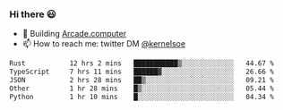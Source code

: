 ### Hi there 😃

- 🔨 Building [Arcade.computer](https://arcade.computer)
- 📫 How to reach me: twitter DM [@kernelsoe](https://twitter.com/kernelsoe)

<!--START_SECTION:waka-->

```txt
Rust           12 hrs 2 mins   ███████████▒░░░░░░░░░░░░░   44.67 %
TypeScript     7 hrs 11 mins   ██████▓░░░░░░░░░░░░░░░░░░   26.66 %
JSON           2 hrs 28 mins   ██▒░░░░░░░░░░░░░░░░░░░░░░   09.21 %
Other          1 hr 28 mins    █▒░░░░░░░░░░░░░░░░░░░░░░░   05.44 %
Python         1 hr 10 mins    █░░░░░░░░░░░░░░░░░░░░░░░░   04.34 %
```

<!--END_SECTION:waka-->
